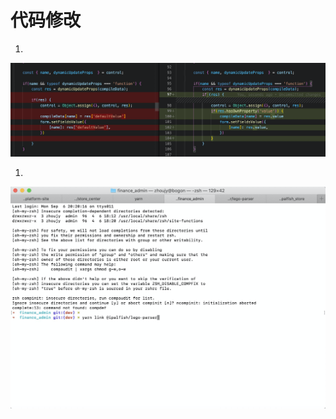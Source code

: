 # 代码修改

1. 

![Untitled](%E4%BB%A3%E7%A0%81%E4%BF%AE%E6%94%B9%20666339b2feb949eea185744458dbcee1/Untitled.png)

1. 

![Untitled](%E4%BB%A3%E7%A0%81%E4%BF%AE%E6%94%B9%20666339b2feb949eea185744458dbcee1/Untitled%201.png)